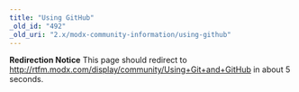 ```yaml
---
title: "Using GitHub"
_old_id: "492"
_old_uri: "2.x/modx-community-information/using-github"
---
```


**Redirection Notice**
This page should redirect to <http://rtfm.modx.com/display/community/Using+Git+and+GitHub> in about 5 seconds.